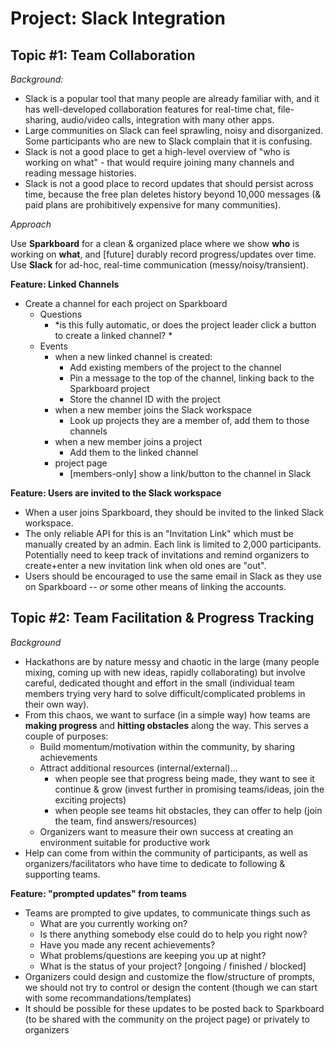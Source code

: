 # Project: Slack Integration

## Topic #1: Team Collaboration

*Background:*

* Slack is a popular tool that many people are already familiar with, and it has well-developed collaboration features for real-time chat, file-sharing, audio/video calls, integration with many other apps.
* Large communities on Slack can feel sprawling, noisy and disorganized. Some participants who are new to Slack complain that it is confusing.
* Slack is not a good place to get a high-level overview of "who is working on what" - that would require joining many channels and reading message histories.
* Slack is not a good place to record updates that should persist across time, because the free plan deletes history beyond 10,000 messages (& paid plans are prohibitively expensive for many communities).

*Approach*

Use **Sparkboard** for a clean & organized place where we show **who** is working on **what**, and \[future\] durably record progress/updates over time. Use **Slack** for ad-hoc, real-time communication (messy/noisy/transient).

**Feature: Linked Channels**

* Create a channel for each project on Sparkboard
  * Questions
    * *is this fully automatic, or does the project leader click a button to create a linked channel? *
  * Events
    * when a new linked channel is created:
      * Add existing members of the project to the channel
      * Pin a message to the top of the channel, linking back to the Sparkboard project
      * Store the channel ID with the project
    * when a new member joins the Slack workspace
      * Look up projects they are a member of, add them to those channels
    * when a new member joins a project
      * Add them to the linked channel
    * project page
      * \[members-only\] show a link/button to the channel in Slack

**Feature: Users are invited to the Slack workspace**

* When a user joins Sparkboard, they should be invited to the linked Slack workspace.
* The only reliable API for this is an "Invitation Link" which must be manually created by an admin. Each link is limited to 2,000 participants. Potentially need to keep track of invitations and remind organizers to create+enter a new invitation link when old ones are "out".
* Users should be encouraged to use the same email in Slack as they use on Sparkboard -- *or* some other means of linking the accounts.

## Topic #2: Team Facilitation & Progress Tracking

*Background*

* Hackathons are by nature messy and chaotic in the large (many people mixing, coming up with new ideas, rapidly collaborating) but involve careful, dedicated thought and effort in the small (individual team members trying very hard to solve difficult/complicated problems in their own way).
* From this chaos, we want to surface (in a simple way) how teams are **making progress** and **hitting obstacles** along the way. This serves a couple of purposes:
  * Build momentum/motivation within the community, by sharing achievements
  * Attract additional resources (internal/external)...
    * when people see that progress being made, they want to see it continue & grow (invest further in promising teams/ideas, join the exciting projects)
    * when people see teams hit obstacles, they can offer to help (join the team, find answers/resources)
  * Organizers want to measure their own success at creating an environment suitable for productive work
* Help can come from within the community of participants, as well as organizers/facilitators who have time to dedicate to following & supporting teams.

**Feature: "prompted updates" from teams**

* Teams are prompted to give updates, to communicate things such as
  * What are you currently working on?
  * Is there anything somebody else could do to help you right now?
  * Have you made any recent achievements?
  * What problems/questions are keeping you up at night?
  * What is the status of your project? \[ongoing / finished / blocked\]
* Organizers could design and customize the flow/structure of prompts, we should not try to control or design the content (though we can start with some recommandations/templates)
* It should be possible for these updates to be posted back to Sparkboard (to be shared with the community on the project page) or privately to organizers